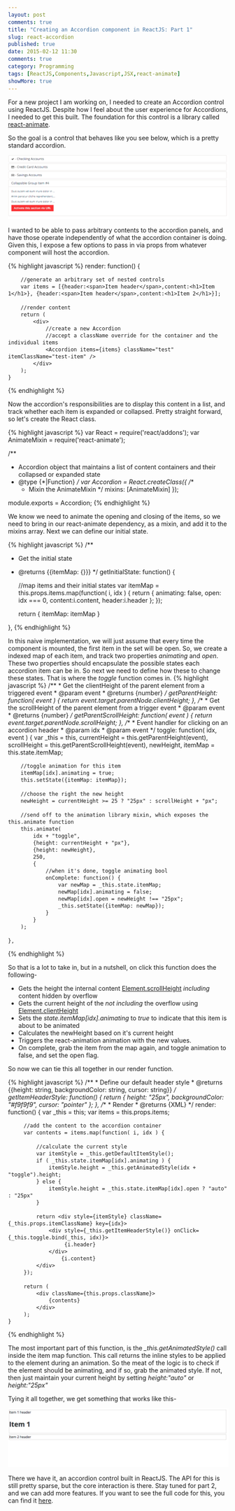 ```yaml
---
layout: post
comments: true
title: "Creating an Accordion component in ReactJS: Part 1"
slug: react-accordion
published: true
date: 2015-02-12 11:30
comments: true
category: Programming
tags: [ReactJS,Components,Javascript,JSX,react-animate]
showMore: true
---
```


For a new project I am working on, I needed to create an Accordion control using ReactJS. Despite how I feel about the user
experience for Accordions, I needed to get this built. The foundation for this control is a library called
[react-animate](https://github.com/elierotenberg/react-animate).
<!-- more -->

So the goal is a control that behaves like you see below, which is a pretty standard accordion.

![Accordion](/images/accordion.gif)

I wanted to be able to pass arbitrary contents to the accordion panels, and have those operate independently of what
the accordion container is doing. Given this, I expose a few options to pass in via props from whatever component will
host the accordion.


{% highlight javascript %}
render: function() {

        //generate an arbitrary set of nested controls
        var items = [{header:<span>Item header</span>,content:<h1>Item 1</h1>}, {header:<span>Item header</span>,content:<h1>Item 2</h1>}];

        //render content
        return (
            <div>
                //create a new Accordion
                //accept a className override for the container and the individual items
                <Accordion items={items} className="test" itemClassName="test-item" />
            </div>
        );
    }
{% endhighlight %}

Now the accordion's responsibilities are to display this content in a list, and track whether each item is expanded or
collapsed. Pretty straight forward, so let's create the React class.

{% highlight javascript %}
var React = require('react/addons');
var AnimateMixin = require('react-animate');

/**
 * Accordion object that maintains a list of content containers and their collapsed or expanded state
 * @type {*|Function}
 */
var Accordion = React.createClass({
    /**
     * Mixin the AnimateMixin
     */
    mixins: [AnimateMixin]
});

module.exports = Accordion;
{% endhighlight %}

We know we need to animate the opening and closing of the items, so we need to bring in our react-animate dependency, as
a mixin, and add it to the mixins array. Next we can define our initial state.

{% highlight javascript %}
/**
 * Get the initial state
 * @returns {{itemMap: {}}}
 */
getInitialState: function() {

    //map items and their initial states
    var itemMap = this.props.items.map(function( i, idx ) {
        return {
            animating: false,
            open: idx === 0,
            content:i.content,
            header:i.header
        };
    });

    return {
        itemMap: itemMap
    }

},
{% endhighlight %}

In this naive implementation, we will just assume that every time the component is mounted, the first item in the set
will be open. So, we create a indexed map of each item, and track two properties *animating* and *open*. These two
properties should encapsulate the possible states each accordion item can be in. So next we need to define how these to
change these states. That is where the *toggle* function comes in.
{% highlight javascript %}
    /**
     * Get the clientHeight of the parent element from a triggered event
     * @param event
     * @returns {number}
     */
    getParentHeight: function( event ) {
        return event.target.parentNode.clientHeight;
    },
    /**
     * Get the scrollHeight of the parent element from a trigger event
     * @param event
     * @returns {number}
     */
    getParentScrollHeight: function( event ) {
        return event.target.parentNode.scrollHeight;
    },
    /**
     * Event handler for clicking on an accordion header
     * @param idx
     * @param event
     */
    toggle: function( idx, event ) {
        var _this = this, currentHeight = this.getParentHeight(event),
            scrollHeight = this.getParentScrollHeight(event), newHeight,
            itemMap = this.state.itemMap;

        //toggle animation for this item
        itemMap[idx].animating = true;
        this.setState({itemMap: itemMap});

        //choose the right the new height
        newHeight = currentHeight >= 25 ? "25px" : scrollHeight + "px";

        //send off to the animation library mixin, which exposes the this.animate function
        this.animate(
            idx + "toggle",
            {height: currentHeight + "px"},
            {height: newHeight},
            250,
            {
                //when it's done, toggle animating bool
                onComplete: function() {
                    var newMap = _this.state.itemMap;
                    newMap[idx].animating = false;
                    newMap[idx].open = newHeight !== "25px";
                    _this.setState({itemMap: newMap});
                }
            }
        );

    },
{% endhighlight %}

So that is a lot to take in, but in a nutshell, on click this function does the following-

- Gets the height the internal content [Element.scrollHeight](https://developer.mozilla.org/en-US/docs/Web/API/Element.scrollHeight)
*including* content hidden by overflow
- Gets the current height of the *not including* the overflow using [Element.clientHeight](https://developer.mozilla.org/en-US/docs/Web/API/Element.clientHeight)
- Sets the *state.itemMap[idx].animating* to *true* to indicate that this item is about to be animated
- Calculates the newHeight based on it's current height
- Triggers the react-animation animation with the new values.
- On complete, grab the item from the map again, and toggle animation to false, and set the open flag.

So now we can tie this all together in our render function.

{% highlight javascript %}
    /**
     * Define our default header style
     * @returns {{height: string, backgroundColor: string, cursor: string}}
     */
    getItemHeaderStyle: function() {
        return {
            height: "25px",
            backgroundColor: "#f9f9f9",
            cursor: "pointer"
        };
    },
    /**
     * Render
     * @returns {XML}
     */
    render: function() {
         var _this = this;
         var items = this.props.items;

         //add the content to the accordion container
         var contents = items.map(function( i, idx ) {

             //calculate the current style
             var itemStyle = _this.getDefaultItemStyle();
             if ( _this.state.itemMap[idx].animating ) {
                 itemStyle.height = _this.getAnimatedStyle(idx + "toggle").height;
             } else {
                 itemStyle.height = _this.state.itemMap[idx].open ? "auto" : "25px"
             }

             return <div style={itemStyle} className={_this.props.itemClassName} key={idx}>
                 <div style={_this.getItemHeaderStyle()} onClick={_this.toggle.bind(_this, idx)}>
                      {i.header}
                 </div>
                     {i.content}
             </div>
         });

         return (
             <div className={this.props.className}>
                 {contents}
             </div>
         );
    }
{% endhighlight %}

The most important part of this function, is the *_this.getAnimatedStyle()* call inside the item map function. This call
returns the inline styles to be applied to the element during an animation. So the meat of the logic is to check if
the element should be animating, and if so, grab the animated style. If not, then just maintain your current height by
setting *height:"auto"* or *height:"25px"*

Tying it all together, we get something that works like this-

![Accordion](/images/reactAccordion.gif)

There we have it, an accordion control built in ReactJS. The API for this is still pretty sparse, but the core interaction is there.
Stay tuned for part 2, and we can add more features. If you want to see the full code for this, you can find
it [here](https://gist.github.com/bringking/2a2f4469d8c60fe1a347).